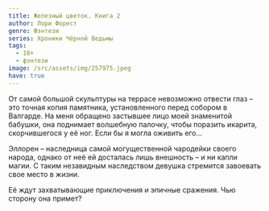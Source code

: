 ```yaml
---
title: Железный цветок. Книга 2
author: Лори Форест
genre: Фэнтези
series: Хроники Чёрной Ведьмы
tags:
  - 18+
  - фэнтези
image: /src/assets/img/257975.jpeg
have: true
---
```

От самой большой скульптуры на террасе невозможно отвести глаз – это точная копия памятника, установленного перед собором в Валгарде. На меня обращено застывшее лицо моей знаменитой бабушки, она поднимает волшебную палочку, чтобы поразить икарита, скорчившегося у её ног. Если бы я могла оживить его…

Эллорен – наследница самой могущественной чародейки своего народа, однако от неё ей досталась лишь внешность – и ни капли магии. С таким незавидным наследством девушка стремится завоевать свое место в жизни.

Её ждут захватывающие приключения и эпичные сражения. Чью сторону она примет?
